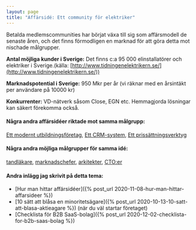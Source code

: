 ```yaml
---
layout: page
title: "Affärsidé: Ett community för elektriker"
---
```

Betalda medlemscommunities har börjat växa till sig som affärsmodell de senaste åren, och det finns förmodligen en marknad för att göra detta mot nischade målgrupper.

**Antal möjliga kunder i Sverige:** Det finns c:a 95 000 elinstallatörer och elektriker i Sverige.(källa: [http://www.tidningenelektrikern.se/](http://www.tidningenelektrikern.se/))

**Marknadspotential i Sverige:** 950 Mkr per år (vi räknar med en årsintäkt per användare på 10000 kr)

**Konkurrenter:** VD-nätverk såsom Close, EGN etc. Hemmagjorda lösningar kan säkert förekomma också.

#### Några andra affärsidéer riktade mot samma målgrupp:
[Ett modernt utbildningsföretag](/affarsideer/ett-modernt-utbildningsforetag-riktat-mot-elektriker/), [Ett CRM-system](/affarsideer/ett-crm-system-for-elektriker/), [Ett prissättningsverktyg](/affarsideer/ett-prissattningsverktyg-for-elektriker/)


#### Några andra möjliga målgrupper för samma idé:
[tandläkare](/affarsideer/ett-community-for-tandlakare/), [marknadschefer](/affarsideer/ett-community-for-marknadschefer/), [arkitekter](/affarsideer/ett-community-for-arkitekter/), [CTO:er](/affarsideer/ett-community-for-cto-er/)

#### Andra inlägg jag skrivit på detta tema:
- [Hur man hittar affärsidéer]({% post_url 2020-11-08-hur-man-hittar-affarsideer %})
- [10 sätt att blåsa en minoritetsägare]({% post_url 2020-10-13-10-satt-att-blasa-aktieagare %}) (när du väl startar företaget)
- [Checklista för B2B SaaS-bolag]({% post_url 2020-12-02-checklista-for-b2b-saas-bolag %})

